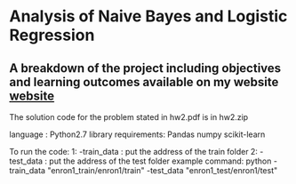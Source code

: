 # Analysis of Naive Bayes and Logistic Regression
## A breakdown of the project including objectives and learning outcomes available on my website [website](https://petrichor1998.github.io/Projects)

The solution code for the problem stated in hw2.pdf is in hw2.zip

language : Python2.7
library requirements:
Pandas
numpy
scikit-learn

To run the code:
1: -train_data : put the address of the train folder 
2: -test_data : put the address of the test folder
example command:
python -train_data "enron1_train/enron1/train" -test_data "enron1_test/enron1/test"
